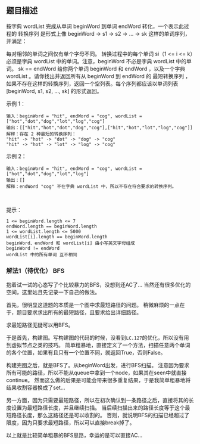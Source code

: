 ## 题目描述
按字典 wordList 完成从单词 beginWord 到单词 endWord 转化，一个表示此过程的 转换序列 是形式上像 beginWord -> s1 -> s2 -> ... -> sk 这样的单词序列，并满足：

每对相邻的单词之间仅有单个字母不同。
转换过程中的每个单词 si（1 <= i <= k）必须是字典 wordList 中的单词。注意，beginWord 不必是字典 wordList 中的单词。
sk == endWord
给你两个单词 beginWord 和 endWord ，以及一个字典 wordList 。请你找出并返回所有从 beginWord 到 endWord 的 最短转换序列 ，如果不存在这样的转换序列，返回一个空列表。每个序列都应该以单词列表 [beginWord, s1, s2, ..., sk] 的形式返回。

示例 1：
```
输入：beginWord = "hit", endWord = "cog", wordList = ["hot","dot","dog","lot","log","cog"]
输出：[["hit","hot","dot","dog","cog"],["hit","hot","lot","log","cog"]]
解释：存在 2 种最短的转换序列：
"hit" -> "hot" -> "dot" -> "dog" -> "cog"
"hit" -> "hot" -> "lot" -> "log" -> "cog"
```
示例 2：
```
输入：beginWord = "hit", endWord = "cog", wordList = ["hot","dot","dog","lot","log"]
输出：[]
解释：endWord "cog" 不在字典 wordList 中，所以不存在符合要求的转换序列。
```
 

提示：
```
1 <= beginWord.length <= 7
endWord.length == beginWord.length
1 <= wordList.length <= 5000
wordList[i].length == beginWord.length
beginWord、endWord 和 wordList[i] 由小写英文字母组成
beginWord != endWord
wordList 中的所有单词 互不相同
```

### 解法1（待优化） BFS
抱着试一试的心态写了个比较暴力的BFS，没想到还AC了…
当然还有很多优化的空间，这里姑且先记录一下自己的做法。

首先，很明显这道题的本质是一个图中求最短路径的问题。
稍微麻烦的一点在于，题目要求求出所有的最短路径，且要求给出详细路径。

求最短路径无疑可以用BFS。

于是首先，构建图。写构建图的代码的时候，没看到`LC.127`的优化，所以没有用到虚拟节点之类的技巧。
简单粗暴地，直接定义了一个方法，扫描任意两个单词的各个位置，如果有且只有一个位置不同，就返回True，否则False。

构建完图之后，就是BFS了。从beginWord出发，进行BFS扫描。
注意因为要求所有可能的路径，所以不能从queue中拿到一个node，如果其在seen中就直接continue。
然而这么做的后果是可能会带来很多重复结果，于是我简单粗暴地将结果收割容器换成了set…

另一方面，因为只需要最短路径，所以在初次确认到一条路径之后，直接将其的长度设置为最短路径长度，并且继续扫描。
当后续扫描出来的路径长度等于这个最短路径长度，那么这路径还是可以收割的。
否则，就说明BFS的扫描已经超过了限度，因为只要求最短路径，所以可以直接break掉了。

以上就是比较简单粗暴的BFS思路，幸运的是可以直接AC…